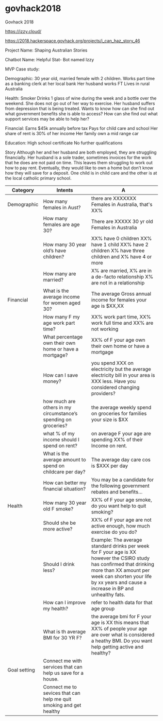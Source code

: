 # govhack2018
Govhack 2018

https://izzy.cloud/

https://2018.hackerspace.govhack.org/projects/i_can_haz_story_46

Project Name: Shaping Australian Stories 

Chatbot Name: Helpful Stat- Bot named Izzy

MVP Case study: 

Demographic:
30 year old, married female with 2 children.
Works part time as a banking clerk at her local bank
Her husband works FT 
Lives in rural Australia

Health:
Smoker
Drinks 1 glass of wine during the week and a bottle over the weekend. 
She does not go out of her way to exercise. 
Her husband suffers from depression that is being treated. 
Wants to know how can she find out what government benefits she is able to access? 
How can she find out what support services may be able to help her?

Financial: 
Earns $45k annually before tax
Pays for child care and school 
Her share of rent is 30% of her income 
Her family own a mid range car

Education: 
High school certificate 
No further qualifications 

Story 
Although her and her husband are both employed, they are struggling financially. Her husband is a sole trader, sometimes invoices for the work that he does are not paid on time. This leaves them struggling to work out how to pay rent. Eventually, they would like to own a home but don’t know how they will save for a deposit. One child is in child care and the other is at the local catholic primary school. 


| Category	| Intents	| A |
| --- | --- | --- |
| Demographic	| How many females in Aust?	| there are XXXXXXX Females in Australia, that's XX% |
| | 	How many females are age 30?	| There are XXXXX 30 yr old Females in Australia |
| |  	How many 30 year old’s have children?	| XX% have 0 children XX% have 1 child XX% have 2 children X% have three children and X% have 4 or more |
 | |  		How many are married?	| X% are married, X% are in a de-facto relationship X% are not in a relationship  |
| Financial| 	What is the average income for women aged 30? 	| The average Gross annual income for females your age is $XX,XX |
 | |  		How many F my age work part time?	| XX% work part time, XX% work full time and XX% are not working  |
 | |  		What percentage own their own home or have a mortgage?	| XX% of F your age own their own home or have a mortgage  |
 | |  		How can I save money? 	| you spend XXX on electricity but the average electricity bill in your area is  XXX less. Have you considered changing providers?  |
| |  	 	how much are others in my circumstance’s spending on groceries? 	| the average weekly spend on groceries for families your size is $XX |
 | |  		what % of my income should I spend on rent? 	| on average F your age are spending XX% of their Income on rent.  |
 | |  		What is the average amount to spend on childcare per day? 	| The average day care cos is $XXX per day  |
 | |  		How can better my financial situation? 	| You may be a candidate for the following government rebates and benefits… |
| Health | 	How many 30 year old F smoke? 	| XX% of F your age smoke, do you want help to quit smoking?  |
| |  	 	Should she be more active? 	| XX% of F your age are not active enough, how much exercise do you do?  |
 | |  		Should I drink less? | 	Example: The average standard drinks per week for F your age is XX however the CSIRO study has confirmed that drinking more than XX amount per week can shorten your life by xx years and cause a increase in BP and unhealthy fats.  |
 | |  		How can I improve my health?	| refer to health data for that age group |
| |  	 	What is th average BMI for 30 YR F? 	| the average bmi for F your age is XX this means that XX% of people your age are over what is considered a heathy BMI. Do you want help getting active and healthy? 	 	  |
| Goal setting	| Connect me with services that can help us save for a house. 	 | 
| |  	Connect me to sevices that can help me quit smoking and get healthy 	 | 



